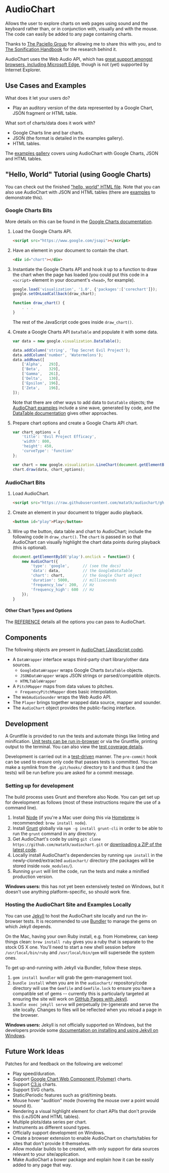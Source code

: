 AudioChart
===========

Allows the user to explore charts on web pages using sound and the keyboard rather than, or in conjunction with, visually and with the mouse.  The code can easily be added to any page containing charts.

Thanks to [The Paciello Group](http://paciellogroup.com) for allowing me to share this with you, and to [The Sonification Handbook](http://sonification.de/handbook/) for the research behind it.

AudioChart uses the Web Audio API, which has [great support amongst browsers, including Microsoft Edge](http://caniuse.com/audio-api), though is not (yet) supported by Internet Explorer.

Use Cases and Examples
-----------------------

What does it let your users do?

 * Play an auditory version of the data represented by a Google Chart, JSON fragment or HTML table.

What sort of charts/data does it work with?

 * Google Charts line and bar charts.
 * JSON (the format is detailed in the examples gallery).
 * HTML tables.

The [examples gallery](http://matatk.agrip.org.uk/audiochart/examples-gallery.html) covers using AudioChart with Google Charts, JSON and HTML tables.

"Hello, World" Tutorial (using Google Charts)
----------------------------------------------

You can check out the finished ["hello, world" HTML file](http://matatk.agrip.org.uk/audiochart/hello-world-tutorial.html).  Note that you can also use AudioChart with JSON and HTML tables (there are [examples](http://matatk.agrip.org.uk/audiochart/examples-gallery.html) to demonstrate this).

### Google Charts Bits

More details on this can be found in the [Google Charts documentation](https://developers.google.com/chart/).

 1. Load the Google Charts API.

    ```html
    <script src="https://www.google.com/jsapi"></script>
    ```

 2. Have an element in your document to contain the chart.

    ```html
    <div id="chart"></div>
    ```

 3. Instantiate the Google Charts API and hook it up to a function to draw the chart when the page has loaded (you could put this code in a `<script>` element in your document's `<head>`, for example).

    ```javascript
    google.load('visualization', '1.0', {'packages':['corechart']});
    google.setOnLoadCallback(draw_chart);

    function draw_chart() {
    	. . .
    }
    ```

    The rest of the JavaScript code goes inside `draw_chart()`.

 4. Create a Google Charts API `DataTable` and populate it with some data.

    ```javascript
    var data = new google.visualization.DataTable();

    data.addColumn('string', 'Top Secret Evil Project');
    data.addColumn('number', 'Watermelons');
    data.addRows([
    	['Alpha',   293],
    	['Beta',    329],
    	['Gamma',   261],
    	['Delta',   130],
    	['Epsilon', 196],
    	['Zeta',    196],
    ]);
    ```

    Note that there are other ways to add data to `DataTable` objects; the [AudioChart examples](http://matatk.agrip.org.uk/audiochart/examples-gallery.html) include a sine wave, generated by code, and the [DataTable documentation](https://developers.google.com/chart/interactive/docs/reference#DataTable) gives other approaches.

 5. Prepare chart options and create a Google Charts API chart.

    ```javascript
    var chart_options = {
    	'title': 'Evil Project Efficacy',
    	'width': 800,
    	'height': 450,
    	'curveType': 'function'
    };

    var chart = new google.visualization.LineChart(document.getElementById('chart'));
    chart.draw(data, chart_options);
    ```

### AudioChart Bits

 1. Load AudioChart.

    ```html
    <script src="https://raw.githubusercontent.com/matatk/audiochart/gh-pages/lib/audiochart.min.js"></script>
    ```

 2. Create an element in your document to trigger audio playback.

    ```html
    <button id="play">Play</button>
    ```

 3. Wire up the button, data table and chart to AudioChart; include the following code in `draw_chart()`.  The `chart` is passed in so that AudioChart can visually highlight the chart data points during playback (this is optional).

    ```javascript
    document.getElementById('play').onclick = function() {
    	new AudioChart({
    		'type': 'google',      // (see the docs)
    		'data': data,          // the GoogleDataTable
    		'chart': chart,        // the Google Chart object
    		'duration': 5000,      // milliseconds
    		'frequency_low': 200,  // Hz
    		'frequency_high': 600  // Hz
    	});
    }
    ```

#### Other Chart Types and Options

The [REFERENCE](REFERENCE.md) details all the options you can pass to AudioChart.

Components
-----------

The following objects are present in [AudioChart (JavaScript code)](src/audiochart.js).

 * A `DataWrapper` interface wraps third-party chart library/other data sources.
    - `GoogleDataWrapper` wraps Google Charts `DataTable` objects.
    - `JSONDataWrapper` wraps JSON strings or parsed/compatible objects.
    - `HTMLTableWrapper`
 * A `PitchMapper` maps from data values to pitches.
    - `FrequencyPitchMapper` does basic interpolation.
 * The `WebAudioSounder` wraps the Web Audio API.
 * The `Player` brings together wrapped data source, mapper and sounder.
 * The `AudioChart` object provides the public-facing interface.

Development
------------

A Gruntfile is provided to run the tests and automate things like linting and minification.  [Unit tests can be run in-browser](http://matatk.agrip.org.uk/audiochart/test/) or via the Gruntfile, printing output to the terminal.  You can also view the [test coverage details](http://matatk.agrip.org.uk/audiochart/test/coverage/).

Development is carried out in a [test-driven](http://en.wikipedia.org/wiki/Test-driven_development) manner.  The `pre-commit` hook can be used to ensure only code that passes tests is committed.  You can make a symlink from the `.git/hooks/` directory to it and thus it (and the tests) will be run before you are asked for a commit message.

### Setting up for development

The build process uses Grunt and therefore also Node.  You can get set up for development as follows (most of these instructions require the use of a command line).

 1. Install [Node](https://nodejs.org/) (if you're a Mac user doing this via [Homebrew](http://brew.sh) is recommended: `brew install node`).
 2. Install [Grunt](http://gruntjs.com) globally via `npm -g install grunt-cli` in order to be able to run the `grunt` command in any directory.
 3. Get AudioChart's code by using `git clone https://github.com/matatk/audiochart.git` or [downloading a ZIP of the latest code](https://github.com/matatk/audiochart/archive/gh-pages.zip).
 4. Locally install AudioChart's dependencies by running `npm install` in the newly-cloned/extracted `audiochart/` directory (the packages will be stored inside `node_modules/`).
 5. Running `grunt` will lint the code, run the tests and make a minified production version.

**Windows users:** this has not yet been extensively tested on Windows, but it doesn't use anything platform-specific, so should work fine.

### Hosting the AudioChart Site and Examples Locally

You can use [Jekyll](http://jekyllrb.com) to host the AudioChart site locally and run the in-browser tests.  It is recommended to use [Bundler](http://bundler.io) to manage the gems on which Jekyll depends.

On the Mac, having your own Ruby install, e.g. from Homebrew, can keep things clean: `brew install ruby` gives you a ruby that is separate to the stock OS X one.  You'll need to start a new shell session before `/usr/local/bin/ruby` and `/usr/local/bin/gem` will supersede the system ones.

To get up-and-running with Jekyll via Bundler, follow these steps.

 1. `gem install bundler` will grab the gem-management tool.
 2. `bundle install` when you are in the `audiochart/` repository/code directory will use the `Gemfile` and `Gemfile.lock` to ensure you have a compatible set of gems -- currently this is particularly targeted at ensuring the site will work on [GitHub Pages with Jekyll](https://help.github.com/articles/using-jekyll-with-pages/).
 3. `bundle exec jekyll serve` will perpetually (re-)generate and serve the site locally.  Changes to files will be reflected when you reload a page in the browser.

**Windows users:** Jekyll is not officially supported on Windows, but the developers provide some [documentation on installing and using Jekyll on Windows](http://jekyllrb.com/docs/windows/).

Future Work Ideas
------------------

Patches for and feedback on the following are welcome!

 * Play speed/duration.
 * Support [Google Chart Web Component (Polymer)](https://github.com/GoogleWebComponents/google-chart) charts.
 * Support [C3.js](http://c3js.org) charts.
 * Support SVG charts.
 * Static/Periodic features such as grid/timing beats.
 * Mouse hover "audition" mode (hovering the mouse over a point would sound it).
 * Rendering a visual highlight element for chart APIs that don't provide this (i.eJSON and HTML tables).
 * Multiple plots/data series per chart.
 * Instruments as different sound types.
 * Officially support development on Windows.
 * Create a browser extension to enable AudioChart on charts/tables for sites that don't provide it themselves.
 * Allow modular builds to be created, with only support for data sources relevant to your site/application.
 * Make AudioChart a bower package and explain how it can be easily added to any page that way.

